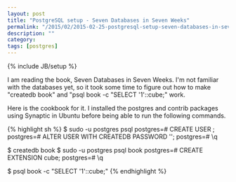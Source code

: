 ```yaml
---
layout: post
title: "PostgreSQL setup - Seven Databases in Seven Weeks"
permalink: "/2015/02/2015-02-25-postgresql-setup-seven-databases-in-seven-weeks.html"
description: ""
category: 
tags: [postgres]
---
```

{% include JB/setup %}

I am reading the book, Seven Databases in Seven Weeks. I'm not familiar with the databases yet, so it took some time to figure out how to make "createdb book" and "psql book -c "SELECT '1'::cube;" work.

Here is the cookbook for it. I installed the postgres and contrib packages using Synaptic in Ubuntu before being able to run the following commands.

{% highlight sh %}
$ sudo -u postgres psql
postgres=# CREATE USER <username>;
postgres=# ALTER USER <username> WITH CREATEDB PASSWORD '<password>';
postgres=# \q

$ createdb book
$ sudo -u postgres psql book
postgres=# CREATE EXTENSION cube;
postgres=# \q

$ psql book -c "SELECT '1'::cube;"
{% endhighlight %}
